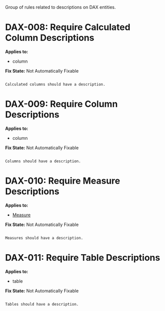 Group of rules related to descriptions on DAX entities.



# DAX-008: Require Calculated Column Descriptions

**Applies to:**

- column

**Fix State:** Not Automatically Fixable

```

Calculated columns should have a description.

```

# DAX-009: Require Column Descriptions

**Applies to:**

- column

**Fix State:** Not Automatically Fixable

```

Columns should have a description.

```

# DAX-010: Require Measure Descriptions

**Applies to:**

- [Measure](/SSAS/entities/measure)

**Fix State:** Not Automatically Fixable

```

Measures should have a description.

```

# DAX-011: Require Table Descriptions

**Applies to:**

- table

**Fix State:** Not Automatically Fixable

```

Tables should have a description.

```
